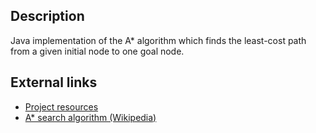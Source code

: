 <h2>Description</h2>
Java implementation of the A* algorithm which finds the least-cost path from a given initial node to one goal node.

<h2>External links</h2>
<ul>
  <li><a href="https://sites.google.com/site/irtmiette/ir2/algorithm">Project resources</a></li>
  <li><a href="http://en.wikipedia.org/wiki/A%2A_search_algorithm">A* search algorithm (Wikipedia)</a></li>
</ul>
